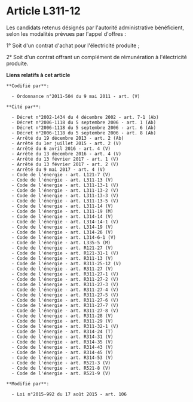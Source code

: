 # Article L311-12

Les candidats retenus désignés par l'autorité administrative bénéficient, selon les modalités prévues par l'appel d'offres :

1° Soit d'un contrat d'achat pour l'électricité produite ;

2° Soit d'un contrat offrant un complément de rémunération à l'électricité produite.

**Liens relatifs à cet article**

	**Codifié par**:

	  - Ordonnance n°2011-504 du 9 mai 2011 - art. (V)

	**Cité par**:

	  - Décret n°2002-1434 du 4 décembre 2002 - art. 7-1 (Ab)
	  - Décret n°2006-1118 du 5 septembre 2006 - art. 1 (Ab)
	  - Décret n°2006-1118 du 5 septembre 2006 - art. 6 (Ab)
	  - Décret n°2006-1118 du 5 septembre 2006 - art. 8 (Ab)
	  - Arrêté du 19 décembre 2013 - art. 2 (Ab)
	  - Arrêté du 1er juillet 2015 - art. 2 (V)
	  - Arrêté du 6 avril 2016 - art. 4 (V)
	  - Arrêté du 13 décembre 2016 - art. 4 (V)
	  - Arrêté du 13 février 2017 - art. 1 (V)
	  - Arrêté du 13 février 2017 - art. 2 (V)
	  - Arrêté du 9 mai 2017 - art. 4 (V)
	  - Code de l'énergie - art. L121-7 (V)
	  - Code de l'énergie - art. L311-13 (V)
	  - Code de l'énergie - art. L311-13-1 (V)
	  - Code de l'énergie - art. L311-13-2 (V)
	  - Code de l'énergie - art. L311-13-3 (V)
	  - Code de l'énergie - art. L311-13-5 (V)
	  - Code de l'énergie - art. L311-14 (V)
	  - Code de l'énergie - art. L311-19 (M)
	  - Code de l'énergie - art. L314-14 (V)
	  - Code de l'énergie - art. L314-14-1 (V)
	  - Code de l'énergie - art. L314-19 (V)
	  - Code de l'énergie - art. L314-26 (V)
	  - Code de l'énergie - art. L314-6-1 (V)
	  - Code de l'énergie - art. L335-5 (M)
	  - Code de l'énergie - art. R121-27 (V)
	  - Code de l'énergie - art. R121-31-1 (V)
	  - Code de l'énergie - art. R311-13 (V)
	  - Code de l'énergie - art. R311-25-12 (V)
	  - Code de l'énergie - art. R311-27 (V)
	  - Code de l'énergie - art. R311-27-1 (V)
	  - Code de l'énergie - art. R311-27-2 (V)
	  - Code de l'énergie - art. R311-27-3 (V)
	  - Code de l'énergie - art. R311-27-4 (V)
	  - Code de l'énergie - art. R311-27-5 (V)
	  - Code de l'énergie - art. R311-27-6 (V)
	  - Code de l'énergie - art. R311-27-7 (V)
	  - Code de l'énergie - art. R311-27-8 (V)
	  - Code de l'énergie - art. R311-28 (V)
	  - Code de l'énergie - art. R311-29 (V)
	  - Code de l'énergie - art. R311-32-1 (V)
	  - Code de l'énergie - art. R314-24 (T)
	  - Code de l'énergie - art. R314-31 (V)
	  - Code de l'énergie - art. R314-35 (V)
	  - Code de l'énergie - art. R314-43 (V)
	  - Code de l'énergie - art. R314-45 (V)
	  - Code de l'énergie - art. R314-53 (V)
	  - Code de l'énergie - art. R521-3 (V)
	  - Code de l'énergie - art. R521-8 (V)
	  - Code de l'énergie - art. R521-9 (V)

	**Modifié par**:

	  - Loi n°2015-992 du 17 août 2015 - art. 106
